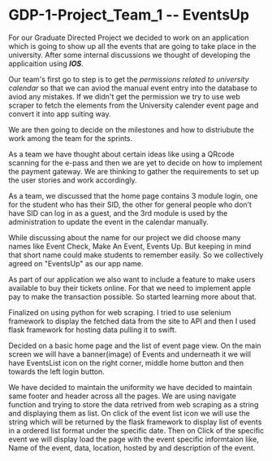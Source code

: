 # GDP-1-Project_Team_1 -- EventsUp

For our Graduate Directed Project we decided to work on an application which is going to show up all the events that are going to take place in the university.
After some internal discussions we thought of developing the applicaition using ***IOS***. 

Our team's first go to step is to get the *permissions related to university calendar* so that we can aviod the manual event entry into the database to aviod any mistakes. If we didn't get the permission we try to use web scraper to fetch the elements from the University calender event page and convert it into app suiting way.

We are then going to decide on the milestones and how to distriubute the work among the team for the sprints.

As a team we have thought about certain ideas like using a QRcode scanning for the e-pass and then we are yet to decide on how to implement the payment gateway. We are thinking to gather the requirements to set up the user stories and work accordingly.

As a team, we discussed that the home page contains 3 module login, one for the student who has their SID, the other for general people who don’t have SID can log in as a guest, and the 3rd module is used by the administration to update the event in the calendar manually. 

While discussing about the name for our project we did choose many names like Event Check, Make An Event, Events Up. But keeping in mind that short name could make students to remember easily. So we collectively agreed on "EventsUp" as our app name.

As part of our application we also want to include a feature to make users available to buy their tickets online. For that we need to implement apple pay to make the transaction possible. So started learning more about that.

Finalized on using python for web scraping. I tried to use selenium framework to display the fetched data from the site to API and then I used flask framework for hosting data pulling it to swift.  

Decided on a basic home page and the list of event page view. 
On the main screen we will have a banner(image) of Events and underneath it we will have EventsList icon  on the right corner, middle home button and then towards the left login button. 

We have decided to maintain the uniformity we have decided to maintain same footer and header across all the pages. We are using navigate function and trying to store the data retrived from web scraping as a string and displaying them as list. On click of the event list icon we will use the string which will be returned by the flask framework to display list of events in a ordered list format under the specific date. Then on Click of the specific event we will display load the page with the event specific informtaion like, Name of the event, data, location, hosted by and description of the event.  

